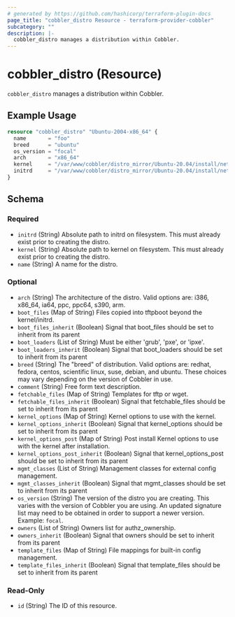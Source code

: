 ```yaml
---
# generated by https://github.com/hashicorp/terraform-plugin-docs
page_title: "cobbler_distro Resource - terraform-provider-cobbler"
subcategory: ""
description: |-
  cobbler_distro manages a distribution within Cobbler.
---
```


# cobbler_distro (Resource)

`cobbler_distro` manages a distribution within Cobbler.

## Example Usage

```terraform
resource "cobbler_distro" "Ubuntu-2004-x86_64" {
  name       = "foo"
  breed      = "ubuntu"
  os_version = "focal"
  arch       = "x86_64"
  kernel     = "/var/www/cobbler/distro_mirror/Ubuntu-20.04/install/netboot/ubuntu-installer/amd64/linux"
  initrd     = "/var/www/cobbler/distro_mirror/Ubuntu-20.04/install/netboot/ubuntu-installer/amd64/initrd.gz"
}
```

<!-- schema generated by tfplugindocs -->
## Schema

### Required

- `initrd` (String) Absolute path to initrd on filesystem. This must already exist prior to creating the distro.
- `kernel` (String) Absolute path to kernel on filesystem. This must already exist prior to creating the distro.
- `name` (String) A name for the distro.

### Optional

- `arch` (String) The architecture of the distro. Valid options are: i386, x86_64, ia64, ppc, ppc64, s390, arm.
- `boot_files` (Map of String) Files copied into tftpboot beyond the kernel/initrd.
- `boot_files_inherit` (Boolean) Signal that boot_files should be set to inherit from its parent
- `boot_loaders` (List of String) Must be either 'grub', 'pxe', or 'ipxe'.
- `boot_loaders_inherit` (Boolean) Signal that boot_loaders should be set to inherit from its parent
- `breed` (String) The "breed" of distribution. Valid options are: redhat, fedora, centos, scientific linux, suse, debian, and ubuntu. These choices may vary depending on the version of Cobbler in use.
- `comment` (String) Free form text description.
- `fetchable_files` (Map of String) Templates for tftp or wget.
- `fetchable_files_inherit` (Boolean) Signal that fetchable_files should be set to inherit from its parent
- `kernel_options` (Map of String) Kernel options to use with the kernel.
- `kernel_options_inherit` (Boolean) Signal that kernel_options should be set to inherit from its parent
- `kernel_options_post` (Map of String) Post install Kernel options to use with the kernel after installation.
- `kernel_options_post_inherit` (Boolean) Signal that kernel_options_post should be set to inherit from its parent
- `mgmt_classes` (List of String) Management classes for external config management.
- `mgmt_classes_inherit` (Boolean) Signal that mgmt_classes should be set to inherit from its parent
- `os_version` (String) The version of the distro you are creating. This varies with the version of Cobbler you are using. An updated signature list may need to be obtained in order to support a newer version. Example: `focal`.
- `owners` (List of String) Owners list for authz_ownership.
- `owners_inherit` (Boolean) Signal that owners should be set to inherit from its parent
- `template_files` (Map of String) File mappings for built-in config management.
- `template_files_inherit` (Boolean) Signal that template_files should be set to inherit from its parent

### Read-Only

- `id` (String) The ID of this resource.
